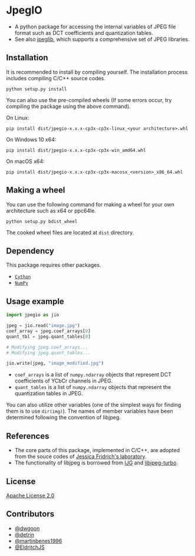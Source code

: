 # JpegIO

- A python package for accessing the internal variables of JPEG file format such as DCT coefficients and quantization tables.
- See also [jpeglib](https://github.com/martinbenes1996/jpeglib), which supports a comprehensive set of JPEG libraries.

## Installation

It is recommended to install by compiling yourself.
The installation process includes compiling C/C++ source codes.

```
python setup.py install
```

You can also use the pre-compiled wheels
(If some errors occur, try compiling the package using the above command).

On Linux:
```
pip install dist/jpegio-x.x.x-cp3x-cp3x-linux_<your architecture>.whl
```

On Windows 10 x64:
```
pip install dist/jpegio-x.x.x-cp3x-cp3x-win_amd64.whl
```

On macOS x64:
```
pip install dist/jpegio-x.x.x-cp3x-cp3x-macosx_<version>_x86_64.whl
```

## Making a wheel

You can use the following command for making a wheel for your own architecture such as x64 or ppc64le.

```
python setup.py bdist_wheel
```

The cooked wheel files are located at `dist` directory.


## Dependency
This package requires other packages.

- [`Cython`](https://cython.org/)
- [`NumPy`](http://www.numpy.org/)


## Usage example

```python
import jpegio as jio

jpeg = jio.read("image.jpg")
coef_array = jpeg.coef_arrays[0]  
quant_tbl = jpeg.quant_tables[0]

# Modifying jpeg.coef_arrays...
# Modifying jpeg.quant_tables...

jio.write(jpeg, "image_modified.jpg")
```

- `coef_arrays` is a list of `numpy.ndarray` objects that represent DCT coefficients of YCbCr channels in JPEG.
- `quant_tables` is a list of `numpy.ndarray` objects that represent the quantization tables in JPEG.

You can also utilize other variables (one of the simplest ways for finding them is to use `dir(img)`).
The names of member variables have been determined following the convention of libjpeg.

## References
- The core parts of this package, implemented in C/C++, are adopted from the souce codes of [Jessica Fridrich's laboratory](http://dde.binghamton.edu).
- The functionality of libjpeg is borrowed from [IJG](https://www.ijg.org/) and [libjpeg-turbo](https://github.com/libjpeg-turbo/libjpeg-turbo).

## License
[Apache License 2.0](/LICENSE)



## Contributors
- [@dwgoon](https://github.com/dwgoon)
- [@detrin](https://github.com/detrin)
- [@martinbenes1996](https://github.com/martinbenes1996)
- [@EldritchJS](https://github.com/EldritchJS)
